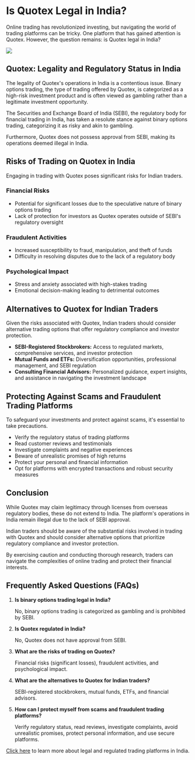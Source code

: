 # Is Quotex Legal in India?

Online trading has revolutionized investing, but navigating the world of
trading platforms can be tricky. One platform that has gained attention
is Quotex. However, the question remains: is Quotex legal in India?

[![](https://static.quotex.io/files/4_en/300_250.jpg)](https://traff.sbs/brokerqxlid)

## Quotex: Legality and Regulatory Status in India

The legality of Quotex\'s operations in India is a contentious issue.
Binary options trading, the type of trading offered by Quotex, is
categorized as a high-risk investment product and is often viewed as
gambling rather than a legitimate investment opportunity.

The Securities and Exchange Board of India (SEBI), the regulatory body
for financial trading in India, has taken a resolute stance against
binary options trading, categorizing it as risky and akin to gambling.

Furthermore, Quotex does not possess approval from SEBI, making its
operations deemed illegal in India.

## Risks of Trading on Quotex in India

Engaging in trading with Quotex poses significant risks for Indian
traders.

### Financial Risks

-   Potential for significant losses due to the speculative nature of
    binary options trading
-   Lack of protection for investors as Quotex operates outside of
    SEBI\'s regulatory oversight

### Fraudulent Activities

-   Increased susceptibility to fraud, manipulation, and theft of funds
-   Difficulty in resolving disputes due to the lack of a regulatory
    body

### Psychological Impact

-   Stress and anxiety associated with high-stakes trading
-   Emotional decision-making leading to detrimental outcomes

## Alternatives to Quotex for Indian Traders

Given the risks associated with Quotex, Indian traders should consider
alternative trading options that offer regulatory compliance and
investor protection.

-   **SEBI-Registered Stockbrokers:** Access to regulated markets,
    comprehensive services, and investor protection
-   **Mutual Funds and ETFs:** Diversification opportunities,
    professional management, and SEBI regulation
-   **Consulting Financial Advisors:** Personalized guidance, expert
    insights, and assistance in navigating the investment landscape

## Protecting Against Scams and Fraudulent Trading Platforms

To safeguard your investments and protect against scams, it\'s essential
to take precautions.

-   Verify the regulatory status of trading platforms
-   Read customer reviews and testimonials
-   Investigate complaints and negative experiences
-   Beware of unrealistic promises of high returns
-   Protect your personal and financial information
-   Opt for platforms with encrypted transactions and robust security
    measures

## Conclusion

While Quotex may claim legitimacy through licenses from overseas
regulatory bodies, these do not extend to India. The platform\'s
operations in India remain illegal due to the lack of SEBI approval.

Indian traders should be aware of the substantial risks involved in
trading with Quotex and should consider alternative options that
prioritize regulatory compliance and investor protection.

By exercising caution and conducting thorough research, traders can
navigate the complexities of online trading and protect their financial
interests.

## Frequently Asked Questions (FAQs)

1.  **Is binary options trading legal in India?**

    No, binary options trading is categorized as gambling and is
    prohibited by SEBI.

2.  **Is Quotex regulated in India?**

    No, Quotex does not have approval from SEBI.

3.  **What are the risks of trading on Quotex?**

    Financial risks (significant losses), fraudulent activities, and
    psychological impact.

4.  **What are the alternatives to Quotex for Indian traders?**

    SEBI-registered stockbrokers, mutual funds, ETFs, and financial
    advisors.

5.  **How can I protect myself from scams and fraudulent trading
    platforms?**

    Verify regulatory status, read reviews, investigate complaints,
    avoid unrealistic promises, protect personal information, and use
    secure platforms.

[Click here](\%22https://traff.sbs/brokerqxlid\%22) to learn more about
legal and regulated trading platforms in India.


